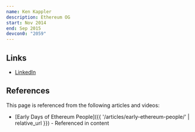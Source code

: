 ```yaml
---
name: Ken Kappler
description: Ethereum OG
start: Nov 2014
end: Sep 2015
devcon0: "2059"
---
```


## Links
- [LinkedIn](https://www.linkedin.com/in/kenneth-kappler-7160ba92/)

## References

This page is referenced from the following articles and videos:

- [Early Days of Ethereum People]({{ '/articles/early-ethereum-people/' | relative_url }}) - Referenced in content
